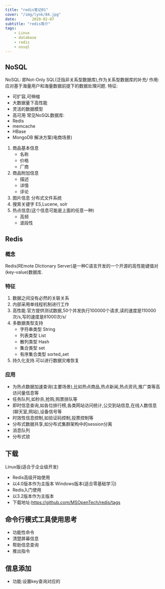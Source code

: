 ```yaml
---
title: "redis笔记01"
cover: "/img/lynk/84.jpg"
date:       2020-02-07
subtitle: "redis简介"
tags:
	- Linux
	- database
	- redis
	- nosql
---
```

  
  
  








## NoSQL
NoSQL: 即Not-Only SQL(泛指非关系型数据库),作为关系型数据库的补充/
作用:应对基于海量用户和海量数据前提下的数据处理问题.
特征:
- 可扩容,可伸缩
- 大数据量下高性能
- 灵活的数据模型
- 高可用
常见NoSQL数据库:
- Redis
- memcache
- HBase
- MongoDB
解决方案(电商场景)
1. 商品基本信息
    - 名称
    - 价格
    - 厂商
2. 商品附加信息
    - 描述
    - 详情
    - 评论
3. 图片信息  分布式文件系统
4. 搜索关键字  ES,Lucene, solr
5. 热点信息(这个信息可能是上面的任意一种)
    - 高频
    - 波段性
    
## Redis
### 概念
Redis(REmote DIctionary Server)是一种C语言开发的一个开源的高性能键值对(key-value)数据库.
### 特征
1. 数据之间没有必然的关联关系
2. 内部采用单线程机制进行工作
3. 高性能.官方提供测试数据,50个并发执行100000个请求,读的速度是110000次/s,写的速度是81000次/s/
4. 多数据类型支持
    - 字符串类型     String
    - 列表类型       List
    - 散列类型       Hash
    - 集合类型       set
    - 有序集合类型    sorted_set
5. 持久化支持.可以进行数据灾难恢复

### 应用
- 为热点数据加速查询(主要场景),比如热点商品,热点新闻,热点资讯,推广类等高访问量信息等
- 任务队列,如秒杀,抢购,购票排队等
- 即时信息查询,如各位排行榜,各类网站访问统计,公交到站信息,在线人数信息(聊天室,网站),设备信号等
- 时效性信息控制,如验证码控制,投票控制等
- 分布式数据共享,如分布式集群架构中的session分离
- 消息队列
- 分布式锁

## 下载
Linux版(适合于企业级开发)
- Redis高级开始使用
- 以4.0版本作为主版本
Windows版本(适合零基础学习) 
- Redis入门使用
- 以3.2版本作为主版本
- 下载地址:https://github.com/MSOpenTech/redis/tags

## 命令行模式工具使用思考
- 功能性命令
- 清楚屏幕信息
- 帮助信息查询
- 推出指令

## 信息添加
- 功能:设置key查询对应的